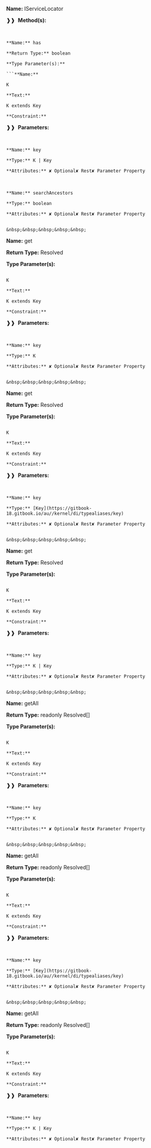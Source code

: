 **Name:** IServiceLocator

❱❱&nbsp;&nbsp;**Method(s):**

&nbsp;&nbsp;&nbsp;&nbsp;&nbsp;
```
**Name:** has

**Return Type:** boolean

**Type Parameter(s):**

```**Name:**

K

**Text:**

K extends Key

**Constraint:**

```

❱❱&nbsp;&nbsp;**Parameters:**

&nbsp;&nbsp;&nbsp;&nbsp;&nbsp;
```
**Name:** key

**Type:** K | Key

**Attributes:** ✘ Optional✘ Rest✘ Parameter Property

```

&nbsp;&nbsp;&nbsp;&nbsp;&nbsp;
```
**Name:** searchAncestors

**Type:** boolean

**Attributes:** ✘ Optional✘ Rest✘ Parameter Property

```

```

&nbsp;&nbsp;&nbsp;&nbsp;&nbsp;
```
**Name:** get

**Return Type:** Resolved<K>

**Type Parameter(s):**

```**Name:**

K

**Text:**

K extends Key

**Constraint:**

```

❱❱&nbsp;&nbsp;**Parameters:**

&nbsp;&nbsp;&nbsp;&nbsp;&nbsp;
```
**Name:** key

**Type:** K

**Attributes:** ✘ Optional✘ Rest✘ Parameter Property

```

```

&nbsp;&nbsp;&nbsp;&nbsp;&nbsp;
```
**Name:** get

**Return Type:** Resolved<K>

**Type Parameter(s):**

```**Name:**

K

**Text:**

K extends Key

**Constraint:**

```

❱❱&nbsp;&nbsp;**Parameters:**

&nbsp;&nbsp;&nbsp;&nbsp;&nbsp;
```
**Name:** key

**Type:** [Key](https://gitbook-18.gitbook.io/au//kernel/di/typealiases/key)

**Attributes:** ✘ Optional✘ Rest✘ Parameter Property

```

```

&nbsp;&nbsp;&nbsp;&nbsp;&nbsp;
```
**Name:** get

**Return Type:** Resolved<K>

**Type Parameter(s):**

```**Name:**

K

**Text:**

K extends Key

**Constraint:**

```

❱❱&nbsp;&nbsp;**Parameters:**

&nbsp;&nbsp;&nbsp;&nbsp;&nbsp;
```
**Name:** key

**Type:** K | Key

**Attributes:** ✘ Optional✘ Rest✘ Parameter Property

```

```

&nbsp;&nbsp;&nbsp;&nbsp;&nbsp;
```
**Name:** getAll

**Return Type:** readonly Resolved<K>[]

**Type Parameter(s):**

```**Name:**

K

**Text:**

K extends Key

**Constraint:**

```

❱❱&nbsp;&nbsp;**Parameters:**

&nbsp;&nbsp;&nbsp;&nbsp;&nbsp;
```
**Name:** key

**Type:** K

**Attributes:** ✘ Optional✘ Rest✘ Parameter Property

```

```

&nbsp;&nbsp;&nbsp;&nbsp;&nbsp;
```
**Name:** getAll

**Return Type:** readonly Resolved<K>[]

**Type Parameter(s):**

```**Name:**

K

**Text:**

K extends Key

**Constraint:**

```

❱❱&nbsp;&nbsp;**Parameters:**

&nbsp;&nbsp;&nbsp;&nbsp;&nbsp;
```
**Name:** key

**Type:** [Key](https://gitbook-18.gitbook.io/au//kernel/di/typealiases/key)

**Attributes:** ✘ Optional✘ Rest✘ Parameter Property

```

```

&nbsp;&nbsp;&nbsp;&nbsp;&nbsp;
```
**Name:** getAll

**Return Type:** readonly Resolved<K>[]

**Type Parameter(s):**

```**Name:**

K

**Text:**

K extends Key

**Constraint:**

```

❱❱&nbsp;&nbsp;**Parameters:**

&nbsp;&nbsp;&nbsp;&nbsp;&nbsp;
```
**Name:** key

**Type:** K | Key

**Attributes:** ✘ Optional✘ Rest✘ Parameter Property

```

```

